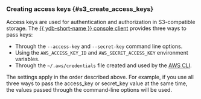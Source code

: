 ### Creating access keys {#s3_create_access_keys}

Access keys are used for authentication and authorization in S3-compatible storage. The [{{ ydb-short-name }} console client](../../../reference/ydb-cli/index.md) provides three ways to pass keys:

* Through the `--access-key` and `--secret-key` command line options.
* Using the `AWS_ACCESS_KEY_ID` and `AWS_SECRET_ACCESS_KEY` environment variables.
* Through the `~/.aws/credentials` file created and used by the [AWS CLI](https://aws.amazon.com/cli/).

The settings apply in the order described above. For example, if you use all three ways to pass the access_key or secret_key value at the same time, the values passed through the command-line options will be used.

